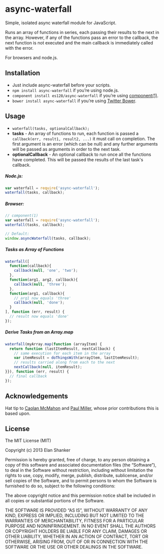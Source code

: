 # async-waterfall

Simple, isolated async waterfall module for JavaScript.

Runs an array of functions in series, each passing their results to the next in
the array. However, if any of the functions pass an error to the callback, the
next function is not executed and the main callback is immediately called with
the error.

For browsers and node.js.

## Installation
* Just include async-waterfall before your scripts.
* `npm install async-waterfall` if you’re using node.js.
* `component install es128/async-waterfall` if you’re using
[component(1)](https://github.com/component/component).
* `bower install async-waterfall` if you’re using
[Twitter Bower](http://bower.io).

## Usage

* `waterfall(tasks, optionalCallback);`
* **tasks** - An array of functions to run, each function is passed a
`callback(err, result1, result2, ...)` it must call on completion. The first
argument is an error (which can be null) and any further arguments will be
passed as arguments in order to the next task.
* **optionalCallback** - An optional callback to run once all the functions have
completed. This will be passed the results of the last task's callback.

##### Node.js:

```javascript
var waterfall = require('async-waterfall');
waterfall(tasks, callback);
```

##### Browser:

```javascript
// component(1)
var waterfall = require('async-waterfall');
waterfall(tasks, callback);

// Default:
window.asyncWaterfall(tasks, callback);
```

##### Tasks as Array of Functions

```javascript
waterfall([
  function(callback){
    callback(null, 'one', 'two');
  },
  function(arg1, arg2, callback){
    callback(null, 'three');
  },
  function(arg1, callback){
    // arg1 now equals 'three'
    callback(null, 'done');
  }
], function (err, result) {
  // result now equals 'done'
});
```

##### Derive Tasks from an Array.map

```javascript
waterfall(myArray.map(function (arrayItem) {
  return function (lastItemResult, nextCallback) {
    // same execution for each item in the array
    var itemResult = doThingsWith(arrayItem, lastItemResult);
    // results carried along from each to the next
    nextCallback(null, itemResult);
}}), function (err, result) {
  // final callback
});
```


## Acknowledgements
Hat tip to [Caolan McMahon](https://github.com/caolan) and
[Paul Miller](https://github.com/paulmillr), whose prior contributions this is
based upon.


## License

The MIT License (MIT)

Copyright (c) 2013 Elan Shanker

Permission is hereby granted, free of charge, to any person obtaining a copy
of this software and associated documentation files (the “Software”), to deal
in the Software without restriction, including without limitation the rights
to use, copy, modify, merge, publish, distribute, sublicense, and/or sell
copies of the Software, and to permit persons to whom the Software is
furnished to do so, subject to the following conditions:

The above copyright notice and this permission notice shall be included in
all copies or substantial portions of the Software.

THE SOFTWARE IS PROVIDED “AS IS”, WITHOUT WARRANTY OF ANY KIND, EXPRESS OR
IMPLIED, INCLUDING BUT NOT LIMITED TO THE WARRANTIES OF MERCHANTABILITY,
FITNESS FOR A PARTICULAR PURPOSE AND NONINFRINGEMENT. IN NO EVENT SHALL THE
AUTHORS OR COPYRIGHT HOLDERS BE LIABLE FOR ANY CLAIM, DAMAGES OR OTHER
LIABILITY, WHETHER IN AN ACTION OF CONTRACT, TORT OR OTHERWISE, ARISING FROM,
OUT OF OR IN CONNECTION WITH THE SOFTWARE OR THE USE OR OTHER DEALINGS IN
THE SOFTWARE.
